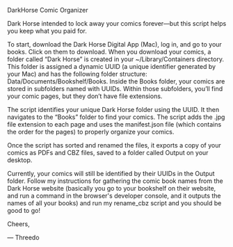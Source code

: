 DarkHorse Comic Organizer

Dark Horse intended to lock away your comics forever—but this script helps you keep what you paid for.

To start, download the Dark Horse Digital App (Mac), log in, and go to your books. Click on them to download. When you download your comics, a folder called “Dark Horse” is created in your ~/Library/Containers directory. This folder is assigned a dynamic UUID (a unique identifier generated by your Mac) and has the following folder structure:
Data/Documents/Bookshelf/Books. Inside the Books folder, your comics are stored in subfolders named with UUIDs. Within those subfolders, you’ll find your comic pages, but they don’t have file extensions.

The script identifies your unique Dark Horse folder using the UUID. It then navigates to the “Books” folder to find your comics. The script adds the .jpg file extension to each page and uses the manifest.json file (which contains the order for the pages) to properly organize your comics.

Once the script has sorted and renamed the files, it exports a copy of your comics as PDFs and CBZ files, saved to a folder called Output on your desktop.

Currently, your comics will still be identified by their UUIDs in the Output folder. Follow my instructions for gathering the comic book names from the Dark Horse website (basically you go to your bookshelf on their website, and run a command in the browser's developer console, and it outputs the names of all your books) and run my rename_cbz script and you should be good to go!

Cheers,

— Threedo
